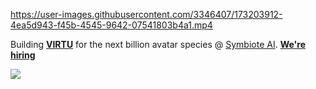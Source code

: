 https://user-images.githubusercontent.com/3346407/173203912-4ea5d943-f45b-4545-9642-07541803b4a1.mp4

Building [**VIRTU**](https://virtu.fun) for the next billion avatar species @ [Symbiote AI](https://symbiote-ai.com). [**We're hiring**](https://symbiote.super.site)

![](https://github-readme-stats.vercel.app/api?username=carpedm20)
